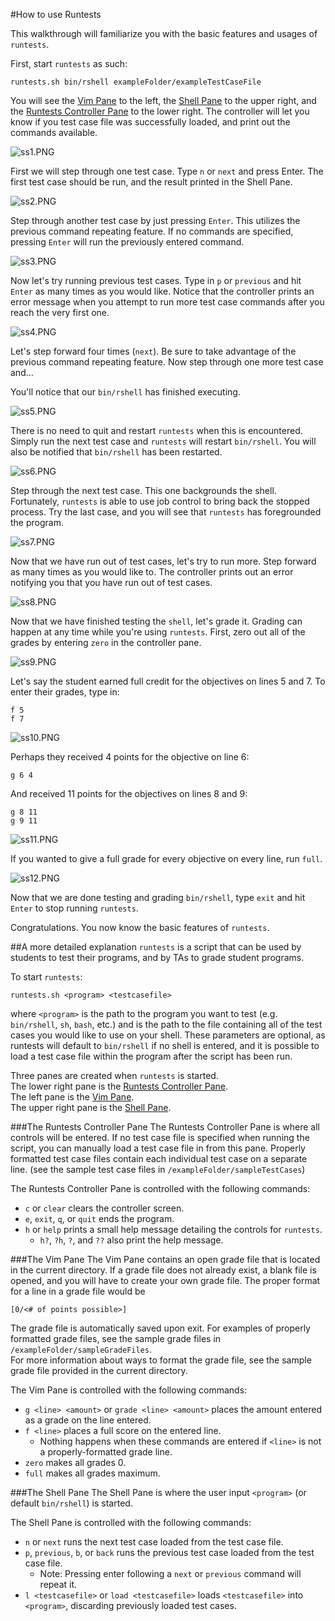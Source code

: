 #How to use Runtests

This walkthrough will familiarize you with the basic features and usages of ``runtests``.

First, start ``runtests`` as such:
```
runtests.sh bin/rshell exampleFolder/exampleTestCaseFile
```

You will see the [Vim Pane](#the-vim-pane) to the left, the [Shell Pane](#the-shell-pane) to the upper right, and the [Runtests Controller Pane](#the-runtest-controller-pane) to the lower right. 
The controller will let you know if you test case file was successfully loaded, and print out the commands available.

![ss1.PNG](img/ss1.PNG)

First we will step through one test case. Type ``n`` or ``next`` and press Enter. 
The first test case should be run, and the result printed in the Shell Pane.

![ss2.PNG](img/ss2.PNG)

Step through another test case by just pressing ``Enter``. 
This utilizes the previous command repeating feature. 
If no commands are specified, pressing ``Enter`` will run the previously entered command.

![ss3.PNG](img/ss3.PNG)

Now let's try running previous test cases. 
Type in ``p`` or ``previous`` and hit ``Enter`` as many times as you would like. 
Notice that the controller prints an error message when you attempt to run more test case commands after you reach the very first one.

![ss4.PNG](img/ss4.PNG)

Let's step forward four times (``next``). 
Be sure to take advantage of the previous command repeating feature. 
Now step through one more test case and...

You'll notice that our ``bin/rshell`` has finished executing. 

![ss5.PNG](img/ss5.PNG)

There is no need to quit and restart ``runtests`` when this is encountered. 
Simply run the next test case and ``runtests`` will restart ``bin/rshell``. 
You will also be notified that ``bin/rshell`` has been restarted.

![ss6.PNG](img/ss6.PNG)

Step through the next test case. This one backgrounds the shell.
Fortunately, ``runtests`` is able to use job control to bring back the stopped process.
Try the last case, and you will see that ``runtests`` has foregrounded the program.

![ss7.PNG](img/ss7.PNG)

Now that we have run out of test cases, let's try to run more. 
Step forward as many times as you would like to. 
The controller prints out an error notifying you that you have run out of test cases.

![ss8.PNG](img/ss8.PNG)

Now that we have finished testing the ``shell``, let's grade it. 
Grading can happen at any time while you're using ``runtests``.
First, zero out all of the grades by entering ``zero`` in the controller pane. 

![ss9.PNG](img/ss9.PNG)

Let's say the student earned full credit for the objectives on lines 5 and 7.
To enter their grades, type in:
```
f 5
f 7
```
![ss10.PNG](img/ss10.PNG)

Perhaps they received 4 points for the objective on line 6:
```
g 6 4
```
And received 11 points for the objectives on lines 8 and 9:
```
g 8 11
g 9 11
```
![ss11.PNG](img/ss11.PNG)

If you wanted to give a full grade for every objective on every line, run ``full``.

![ss12.PNG](img/ss12.PNG)

Now that we are done testing and grading ``bin/rshell``, type ``exit`` and hit ``Enter`` to stop running ``runtests``.

Congratulations. You now know the basic features of ``runtests``.


##A more detailed explanation
``runtests`` is a script that can be used by students to test their programs, and by TAs to grade student programs.

To start ``runtests``:

```
runtests.sh <program> <testcasefile>
```
where ``<program>`` is the path to the program you want to test (e.g. ``bin/rshell``, ``sh``, ``bash``, etc.) 
and <testcasefile> is the path to the file containing all of the test cases you would like to use on your shell.
These parameters are optional, as runtests will default to ``bin/rshell`` if no shell is entered, and it is possible to load a test case file within the program after the script has been run.

Three panes are created when ``runtests`` is started.  
The lower right pane is the [Runtests Controller Pane](#the-runtests-controller-pane).  
The left pane is the [Vim Pane](#the-vim-pane).  
The upper right pane is the [Shell Pane](#the-shell-pane).  

###The Runtests Controller Pane
The Runtests Controller Pane is where all controls will be entered.
If no test case file is specified when running the script, you can manually load a test case file in from this pane.
Properly formatted test case files contain each individual test case on a separate line.
(see the sample test case files in ``/exampleFolder/sampleTestCases``)

The Runtests Controller Pane is controlled with the following commands:
* ``c`` or ``clear`` clears the controller screen.
* ``e``, ``exit``, ``q``, or ``quit`` ends the program.
* ``h`` or ``help`` prints a small help message detailing the controls for ``runtests``.
  * ``h?``, ``?h``, ``?``, and ``??`` also print the help message.


###The Vim Pane
The Vim Pane contains an open grade file that is located in the current directory. 
If a grade file does not already exist, a blank file is opened, and you will have to create your own grade file.
The proper format for a line in a grade file would be 
```
[0/<# of points possible>]
```  
The grade file is automatically saved upon exit.
For examples of properly formatted grade files, see the sample grade files in ``/exampleFolder/sampleGradeFiles``.  
For more information about ways to format the grade file, see the sample grade file provided in the current directory.


The Vim Pane is controlled with the following commands:
* ``g <line> <amount>`` or ``grade <line> <amount>`` places the amount entered as a grade on the line entered.
* ``f <line>`` places a full score on the entered line. 
  * Nothing happens when these commands are entered if ``<line>`` is not a properly-formatted grade line.
* ``zero`` makes all grades 0.
* ``full`` makes all grades maximum.

###The Shell Pane
The Shell Pane is where the user input ``<program>`` (or default ``bin/rshell``) is started.

The Shell Pane is controlled with the following commands:
* ``n`` or ``next`` runs the next test case loaded from the test case file.
* ``p``, ``previous``, ``b``, or ``back`` runs the previous test case loaded from the test case file.
  * Note: Pressing enter following a ``next`` or ``previous`` command will repeat it.
* ``l <testcasefile>`` or ``load <testcasefile>`` loads ``<testcasefile>`` into ``<program>``, discarding previously loaded test cases.

